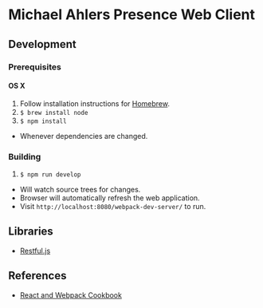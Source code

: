 # Michael Ahlers Presence Web Client

## Development

### Prerequisites

#### OS X

1. Follow installation instructions for [Homebrew](http://brew.sh/).
1. `$ brew install node`
1. `$ npm install`
  - Whenever dependencies are changed.

### Building

1. `$ npm run develop`
  - Will watch source trees for changes.
  - Browser will automatically refresh the web application.
  - Visit `http://localhost:8080/webpack-dev-server/` to run.
  
## Libraries

- [Restful.js](https://github.com/marmelab/restful.js)

## References

- [React and Webpack Cookbook](http://christianalfoni.github.io/react-webpack-cookbook/)
